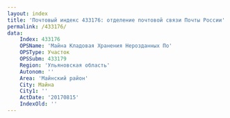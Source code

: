 ```yaml
---
layout: index
title: 'Почтовый индекс 433176: отделение почтовой связи Почты России'
permalink: /433176/
data:
    Index: 433176
    OPSName: 'Майна Кладовая Хранения Нерозданных По'
    OPSType: Участок
    OPSSubm: 433179
    Region: 'Ульяновская область'
    Autonom: ''
    Area: 'Майнский район'
    City: Майна
    City1: ''
    ActDate: '20170815'
    IndexOld: ''
---
```


